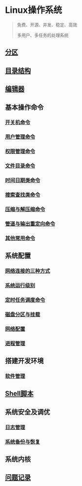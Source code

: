 # Linux操作系统

> 免费、开源、并发、稳定、高效
>
> 多用户、多任务的处理系统

## [分区](./分区.md) 

## [目录结构](./目录结构.md) 

## [编辑器](./vi和vim.md)

## 基本操作命令

### [开关机命令](./开机和关机命令.md) 

### [用户管理命令](./用户管理命令.md) 

### [权限管理命令](./权限管理命令.md) 

### [文件目录命令](./文件目录命令.md) 

### [时间日期类命令](./时间日期类命令.md)

### [搜索查找类命令](./搜索查找类命令.md)

### [压缩与解压缩命令](./压缩与解压缩命令.md) 

### [管道与输出重定向命令](./管道与输出重定向命令.md) 

### [其他常用命令](./其他常用命令.md) 

## 系统配置

### [网络连接的三种方式](./网络连接的三种方式.md) 

### [系统运行级别](./系统运行级别.md) 

### [定时任务调度命令](./定时任务调度命令.md) 

### [磁盘分区与挂载](./磁盘分区与挂载.md) 

### [网络配置](./网络配置.md)

### [进程管理](./进程管理.md) 

## 搭建开发环境

### [软件管理](./软件管理.md) 

## [Shell脚本](./Shell.md) 

## 系统安全及调优

### [日志管理](./日志管理.md) 

### [系统备份与恢复](./系统备份与恢复.md) 

## 系统内核

## [问题记录](./问题记录.md) 




